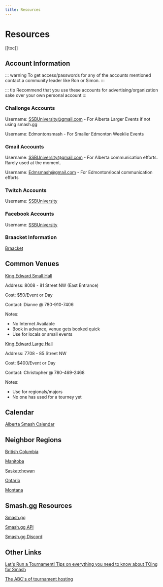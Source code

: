 ```yaml
---
title: Resources
---
```


# Resources

[[toc]]

## Account Information

::: warning
To get access/passwords for any of the accounts mentioned contact a community leader like Ron or Simon.
:::

::: tip
Recommend that you use these accounts for advertising/organization sake over your own personal account
:::

### Challonge Accounts

Username: SSBUniversity@gmail.com - For Alberta Larger Events if not using smash.gg

Username: Edmontonsmash - For Smaller Edmonton Weeklie Events

### Gmail Accounts

Username: SSBUniversity@gmail.com - For Alberta communication efforts. Rarely used at the moment.

Username: Edmsmash@gmail.com - For Edmonton/local communication efforts

### Twitch Accounts

Username: [SSBUniversity](https://www.twitch.tv/ssbuniversity)

### Facebook Accounts

Username: [SSBUniversity](https://www.facebook.com/ssbuniversity/)

### Braacket Information

[Braacket](https://braacket.com/)

## Common Venues

[King Edward Small Hall](http://www.kingedwardpark.org/hall-rentals/small-hall/)

Address: 8008 - 81 Street NW (East Entrance)

Cost: \$50/Event or Day

Contact: Dianne @ 780-910-7406

Notes:

- No Internet Available
- Book in advance, venue gets booked quick
- Use for locals or small events

[King Edward Large Hall](http://www.kingedwardpark.org/hall-rentals/large-hall/)

Address: 7708 - 85 Street NW

Cost: \$400/Event or Day

Contact: Christopher @ 780-469-2468

Notes:

- Use for regionals/majors
- No one has used for a tourney yet

## Calendar

[Alberta Smash Calendar](https://calendar.google.com/calendar/embed?src=edmsmash%40gmail.com&ctz=America/Edmonton)

## Neighbor Regions

[British Columbia](https://www.facebook.com/groups/TheBCSmashCommunity/)

[Manitoba](https://www.facebook.com/groups/wpgsmash/)

[Saskatchewan](https://www.facebook.com/groups/sasksmash/)

[Ontario](https://www.facebook.com/groups/SmashMeleeOntario/)

[Montana](https://www.facebook.com/groups/310359889094549/)

## Smash.gg Resources

[Smash.gg](https://help.smash.gg/)

[Smash.gg API](https://help.smash.gg/faq/misc/api-access)

[Smash.gg Discord](https://discordservers.com/server/339548254704369677)

## Other Links

[Let's Run a Tournament! Tips on everything you need to know about TOing for Smash](https://ssbworld.com/blog/136/lets-run-a-tournament!-tips-on-everything-you-need-to-know-about-toing-for-smash)

[The ABC's of tournament hosting](https://smashboards.com/threads/the-abcs-of-tournament-hosting.95636/)
